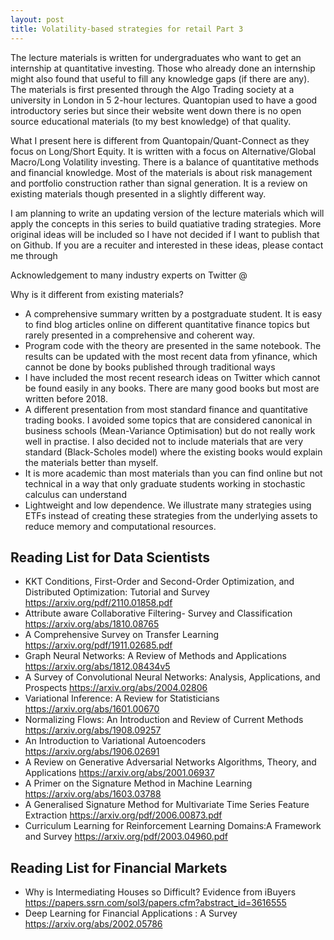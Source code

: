 ```yaml
---
layout: post
title: Volatility-based strategies for retail Part 3 
---
```


The lecture materials is written for undergraduates who want to get an internship at quantitative investing. Those who already done an internship might also found that useful to fill any knowledge gaps (if there are any). The materials is first presented through the Algo Trading society at a university in London in 5 2-hour lectures. Quantopian used to have a good introductory series but since their website went down there is no open source educational materials (to my best knowledge) of that quality. 

What I present here is different from Quantopain/Quant-Connect as they focus on Long/Short Equity. It is written with a focus on Alternative/Global Macro/Long Volatility investing. There is a balance of quantitative methods and financial knowledge. Most of the materials is about risk management and portfolio construction rather than signal generation. It is a review on existing materials though presented in a slightly different way. 

I am planning to write an updating version of the lecture materials which will apply the concepts in this series to build quatiative trading strategies. More original ideas will be included so I have not decided if I want to publish that on Github. If you are a recuiter and interested in these ideas, please contact me through 

Acknowledgement to many industry experts on Twitter 
@ 

Why is it different from existing materials? 

- A comprehensive summary written by a postgraduate student. It is easy to find blog articles online on different quantitative finance topics but rarely presented in a comprehensive and coherent way. 
- Program code with the theory are presented in the same notebook. The results can be updated with the most recent data from yfinance, which cannot be done by books published through traditional ways
- I have included the most recent research ideas on Twitter which cannot be found easily in any books. There are many good books but most are written before 2018.
- A different presentation from most standard finance and quantitative trading books. I avoided some topics that are considered canonical in business schools (Mean-Variance Optimisation) but do not really work well in practise. I also decided not to include materials that are very standard (Black-Scholes model) where the existing books would explain the materials better than myself. 
- It is more academic than most materials than you can find online but not technical in a way that only graduate students working in stochastic calculus can understand
- Lightweight and low dependence. We illustrate many strategies using ETFs instead of creating these strategies from the underlying assets to reduce memory and computational resources. 


## Reading List for Data Scientists 
- KKT Conditions, First-Order and Second-Order Optimization, and Distributed Optimization: Tutorial and Survey https://arxiv.org/pdf/2110.01858.pdf
- Attribute aware Collaborative Filtering- Survey and Classification https://arxiv.org/abs/1810.08765
- A Comprehensive Survey on Transfer Learning https://arxiv.org/pdf/1911.02685.pdf
- Graph Neural Networks: A Review of Methods and Applications https://arxiv.org/abs/1812.08434v5
- A Survey of Convolutional Neural Networks: Analysis, Applications, and Prospects https://arxiv.org/abs/2004.02806
- Variational Inference: A Review for Statisticians https://arxiv.org/abs/1601.00670
- Normalizing Flows: An Introduction and Review of Current Methods https://arxiv.org/abs/1908.09257
- An Introduction to Variational Autoencoders https://arxiv.org/abs/1906.02691
- A Review on Generative Adversarial Networks Algorithms, Theory, and Applications https://arxiv.org/abs/2001.06937
- A Primer on the Signature Method in Machine Learning https://arxiv.org/abs/1603.03788
- A Generalised Signature Method for Multivariate Time Series Feature Extraction https://arxiv.org/pdf/2006.00873.pdf
- Curriculum Learning for Reinforcement Learning Domains:A Framework and Survey https://arxiv.org/pdf/2003.04960.pdf

## Reading List for Financial Markets
- Why is Intermediating Houses so Difficult? Evidence from iBuyers https://papers.ssrn.com/sol3/papers.cfm?abstract_id=3616555
- Deep Learning for Financial Applications : A Survey https://arxiv.org/abs/2002.05786



